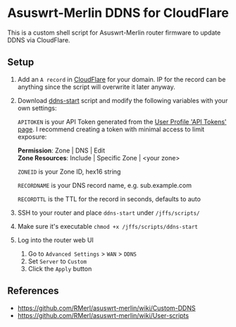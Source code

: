 # Asuswrt-Merlin DDNS for CloudFlare

This is a custom shell script for Asuswrt-Merlin router firmware to update DDNS via CloudFlare.

## Setup

1. Add an `A record` in [CloudFlare](https://www.cloudflare.com/) for your domain. IP for the record can be anything since the script will overwrite it later anyway.

1. Download [ddns-start](ddns-start) script and modify the following variables with your own settings:

    `APITOKEN` is your API Token generated from the [User Profile 'API Tokens' page](https://dash.cloudflare.com/profile/api-tokens). I recommend creating a token with minimal access to limit exposure:

    **Permission**: Zone | DNS | Edit  
    **Zone Resources**: Include | Specific Zone | \<your zone\>

    `ZONEID` is your Zone ID, hex16 string

    `RECORDNAME` is your DNS record name, e.g. sub.example.com

    `RECORDTTL` is the TTL for the record in seconds, defaults to auto

1. SSH to your router and place `ddns-start` under `/jffs/scripts/`

1. Make sure it's executable `chmod +x /jffs/scripts/ddns-start`

1. Log into the router web UI

    1. Go to `Advanced Settings` > `WAN` > `DDNS`
    1. Set `Server` to `Custom`
    1. Click the `Apply` button

## References

- <https://github.com/RMerl/asuswrt-merlin/wiki/Custom-DDNS>
- <https://github.com/RMerl/asuswrt-merlin/wiki/User-scripts>
